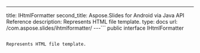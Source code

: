 ---
title: IHtmlFormatter
second_title: Aspose.Slides for Android via Java API Reference
description: Represents HTML file template.
type: docs
url: /com.aspose.slides/ihtmlformatter/
---```
public interface IHtmlFormatter
```

Represents HTML file template.
